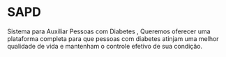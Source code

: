 # SAPD
Sistema para Auxiliar Pessoas com Diabetes , Queremos oferecer uma plataforma completa para que pessoas com diabetes atinjam uma melhor qualidade de vida e mantenham o controle efetivo de sua condição. 
